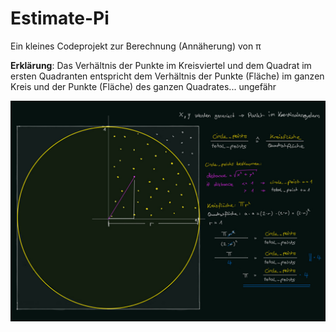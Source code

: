 # Estimate-Pi 
Ein kleines Codeprojekt zur Berechnung (Annäherung) von &pi;

**Erklärung**: Das Verhältnis der Punkte im Kreisviertel und dem Quadrat im ersten Quadranten entspricht dem Verhältnis der Punkte (Fläche) im ganzen Kreis und der Punkte (Fläche) des ganzen Quadrates... ungefähr

![alt text](https://github.com/kadimoezdemir/Estimate-Pi-/blob/main/Assets/estimate_pi.jpg)
